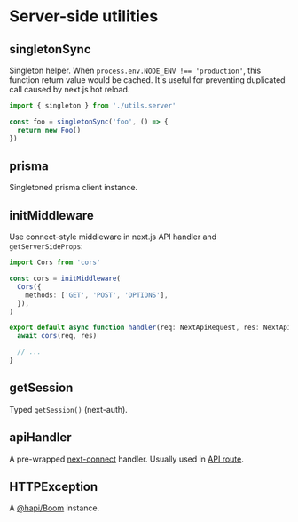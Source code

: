 # Server-side utilities

## singletonSync

Singleton helper. When `process.env.NODE_ENV !== 'production'`, this function return value would be cached. It's useful for preventing duplicated call caused by next.js hot reload.

```ts
import { singleton } from './utils.server'

const foo = singletonSync('foo', () => {
  return new Foo()
})
```

## prisma

Singletoned prisma client instance.

## initMiddleware

Use connect-style middleware in next.js API handler and `getServerSideProps`:

```ts
import Cors from 'cors'

const cors = initMiddleware(
  Cors({
    methods: ['GET', 'POST', 'OPTIONS'],
  }),
)

export default async function handler(req: NextApiRequest, res: NextApiResponse) {
  await cors(req, res)

  // ...
}

```

## getSession

Typed `getSession()` (next-auth).

## apiHandler

A pre-wrapped [next-connect](https://github.com/hoangvvo/next-connect) handler. Usually used in [API route](/api-route-middleware.md).

## HTTPException

A [@hapi/Boom](https://hapi.dev/module/boom/api) instance.